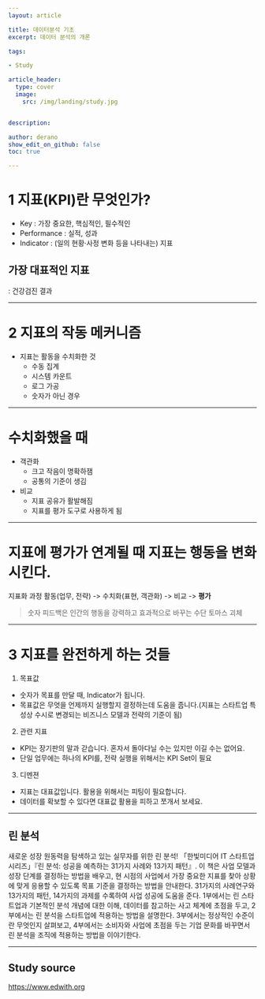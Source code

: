 ```yaml
---
layout: article

title: 데이터분석 기초
excerpt: 데이터 분석의 개론

tags: 

- Study

article_header:
  type: cover
  image:
    src: /img/landing/study.jpg


description: 

author: derano
show_edit_on_github: false
toc: true

---
```

# 1 지표(KPI)란 무엇인가?
 - Key
  : 가장 중요한, 핵심적인, 필수적인
 - Performance
  : 실적, 성과
 - Indicator
  : (일의 현황·사정 변화 등을 나타내는) 지표
## 가장 대표적인 지표
: 건강검진 결과

--------

# 2 지표의 작동 메커니즘
  - 지표는 활동을 수치화한 것
    - 수동 집계
    - 시스템 카운트
    - 로그 가공
    - 숫자가 아닌 경우

--------

# 수치화했을 때
  - 객관화
    - 크고 작음이 명확하잼
    - 공통의 기준이 생김
  - 비교
    - 지표 공유가 활발해짐
    - 지표를 평가 도구로 사용하게 됨

--------

# 지표에 평가가 연계될 때 지표는 행동을 변화시킨다.
지표화 과정
활동(업무, 전략) -> 수치화(표현, 객관화) -> 비교 -> **평가**
> 숫자 피드백은 인간의 행동을 강력하고 효과적으로 바꾸는 수단 토마스 괴체

--------

# 3 지표를 완전하게 하는 것들
1. 목표값
  - 숫자가 목표를 만달 때, Indicator가 됩니다.
  - 목표값은 무엇을 언제까지 실행할지 결정하는데 도움을 줍니다.(지표는 스타트업 특성상 수시로 변경되는 비즈니스 모델과 전략의 기준이 됨)
2. 관련 지표
  - KPI는 장기판의 말과 갇습니다. 혼자서 돌아다닐 수는 있지만 이길 수는 없어요.
  - 단일 업무에는 하나의 KPI를, 전략 실행을 위해서는 KPI Set이 필요
3. 디멘젼
  - 지표는 대표값입니다. 활용을 위해서는 피팅이 필요합니다.
  - 데이터를 확보할 수 있다면 대표값 활용을 피하고 쪼개서 보세요.

--------

## 린 분석
새로운 성장 원동력을 탐색하고 있는 실무자를 위한 린 분석!
「한빛미디어 IT 스타트업 시리즈」『린 분석: 성공을 예측하는 31가지 사례와 13가지 패턴』. 이 책은 사업 모델과 성장 단계를 결정하는 방법을 배우고, 현 시점의 사업에서 가장 중요한 지표를 찾아 상황에 맞게 응용할 수 있도록 목표 기준을 결정하는 방법을 안내한다. 31가지의 사례연구와 13가지의 패턴, 14가지의 과제를 수록하여 사업 성공에 도움을 준다.
1부에서는 린 스타트업과 기본적인 분석 개념에 대한 이해, 데이터를 참고하는 사고 체계에 초점을 두고, 2부에서는 린 분석을 스타트업에 적용하는 방법을 설명한다. 3부에서는 정상적인 수준이란 무엇인지 살펴보고, 4부에서는 소비자와 사업에 초점을 두는 기업 문화를 바꾸면서 린 분석을 조직에 적용하는 방법을 이야기한다.

-----
## Study source
https://www.edwith.org